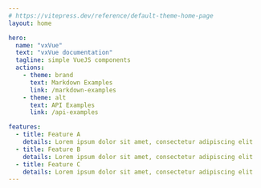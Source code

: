 ```yaml
---
# https://vitepress.dev/reference/default-theme-home-page
layout: home

hero:
  name: "vxVue"
  text: "vxVue documentation"
  tagline: simple VueJS components
  actions:
    - theme: brand
      text: Markdown Examples
      link: /markdown-examples
    - theme: alt
      text: API Examples
      link: /api-examples

features:
  - title: Feature A
    details: Lorem ipsum dolor sit amet, consectetur adipiscing elit
  - title: Feature B
    details: Lorem ipsum dolor sit amet, consectetur adipiscing elit
  - title: Feature C
    details: Lorem ipsum dolor sit amet, consectetur adipiscing elit
---
```


